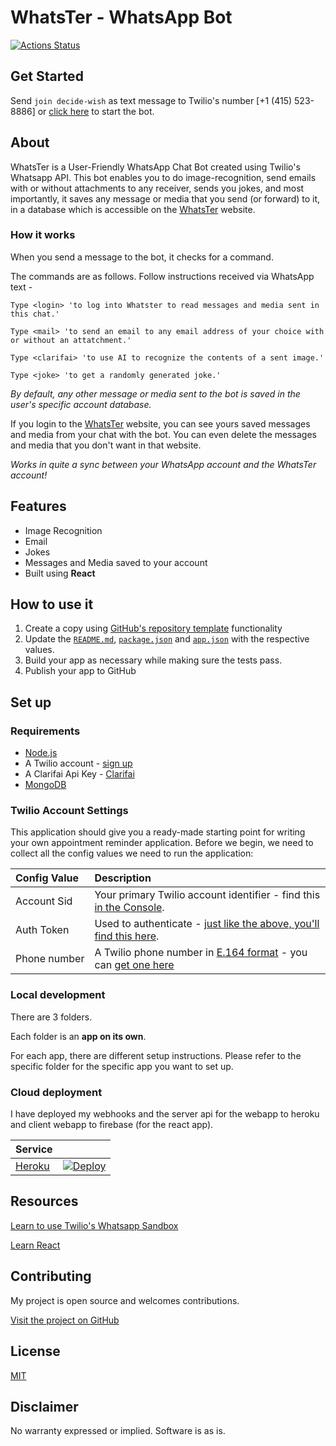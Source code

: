# WhatsTer - WhatsApp Bot

[![Actions Status](https://github.com/twilio-labs/sample-template-nodejs/workflows/Node%20CI/badge.svg)](https://github.com/twilio-labs/sample-appointment-reminders/actions)

## Get Started

Send ```join decide-wish```  as text message to Twilio's number [+1 (415) 523-8886] or [click here](https://api.whatsapp.com/send?phone=14155238886&text=join%20decide-wish) to start the bot.



## About

WhatsTer is a User-Friendly WhatsApp Chat Bot created using Twilio's Whatsapp API. This bot enables you to do image-recognition, send emails with or without attachments to any receiver, sends you jokes, and most importantly, it saves any message or media that you send (or forward) to it, in a database which is accessible on the [WhatsTer](https://whatster.web.app/) website.



### How it works

When you send a message to the bot, it checks for a command. 

The commands are as follows. Follow instructions received via WhatsApp text - 


```Type <login> 'to log into Whatster to read messages and media sent in this chat.'```

```Type <mail> 'to send an email to any email address of your choice with or without an attatchment.'```

```Type <clarifai> 'to use AI to recognize the contents of a sent image.'```

```Type <joke> 'to get a randomly generated joke.'```


_By default, any other message or media sent to the bot is saved in the user's specific account database._


If you login to the [WhatsTer](https://whatster.web.app/) website, you can see yours saved messages and media from your chat with the bot.
You can even delete the messages and media that you don't want in that website.

_Works in quite a sync between your WhatsApp account and the WhatsTer account!_


## Features

- Image Recognition
- Email
- Jokes
- Messages and Media saved to your account
- Built using **React**

## How to use it

1. Create a copy using [GitHub's repository template](https://help.github.com/en/github/creating-cloning-and-archiving-repositories/creating-a-repository-from-a-template) functionality
2. Update the [`README.md`](README.md), [`package.json`](package.json) and [`app.json`](app.json) with the respective values.
3. Build your app as necessary while making sure the tests pass.
4. Publish your app to GitHub

## Set up

### Requirements

- [Node.js](https://nodejs.org/)
- A Twilio account - [sign up](https://www.twilio.com/try-twilio)
- A Clarifai Api Key - [Clarifai](https://www.clarifai.com/)
- [MongoDB](https://docs.mongodb.com/manual/installation/)

### Twilio Account Settings

This application should give you a ready-made starting point for writing your
own appointment reminder application. Before we begin, we need to collect
all the config values we need to run the application:

| Config&nbsp;Value | Description                                                                                                                                                  |
| :---------------- | :----------------------------------------------------------------------------------------------------------------------------------------------------------- |
| Account&nbsp;Sid  | Your primary Twilio account identifier - find this [in the Console](https://www.twilio.com/console).                                                         |
| Auth&nbsp;Token   | Used to authenticate - [just like the above, you'll find this here](https://www.twilio.com/console).                                                         |
| Phone&nbsp;number | A Twilio phone number in [E.164 format](https://en.wikipedia.org/wiki/E.164) - you can [get one here](https://www.twilio.com/console/phone-numbers/incoming) |

### Local development

There are 3 folders.

Each folder is an **app on its own**.

For each app, there are different setup instructions. Please refer to the specific folder for the specific app you want to set up.

### Cloud deployment

I have deployed my webhooks and the server api for the webapp to heroku and client webapp to firebase (for the  react app).

| Service                           |                                                                                                                                                                                                                           |
| :-------------------------------- | :------------------------------------------------------------------------------------------------------------------------------------------------------------------------------------------------------------------------ |
| [Heroku](https://www.heroku.com/) | [![Deploy](https://www.herokucdn.com/deploy/button.svg)](https://heroku.com/deploy)                                                                                                                                       |


## Resources

[Learn to use Twilio's Whatsapp Sandbox](https://www.twilio.com/docs/whatsapp/api#twilio-sandbox-for-whatsapp)

[Learn React](https://reactjs.org/tutorial/tutorial.html)

## Contributing

My project is open source and welcomes contributions.

[Visit the project on GitHub](https://github.com/aditya-mitra/whatster)

## License

[MIT](http://www.opensource.org/licenses/mit-license.html)

## Disclaimer

No warranty expressed or implied. Software is as is.
